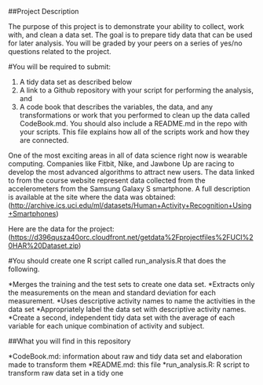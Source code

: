 ##Project Description

The purpose of this project is to demonstrate your ability to collect, work with, and clean a data set. The goal is to prepare tidy data that can be used for later analysis. You will be graded by your peers on a series of yes/no questions related to the project.

#You will be required to submit:

1. A tidy data set as described below
2. A link to a Github repository with your script for performing the analysis, and
3. A code book that describes the variables, the data, and any transformations or work that you performed to clean up the data called CodeBook.md. You should also include a README.md in the repo with your scripts. This file explains how all of the scripts work and how they are connected.

One of the most exciting areas in all of data science right now is wearable computing. Companies like Fitbit, Nike, and Jawbone Up are racing to develop the most advanced algorithms to attract new users. The data linked to from the course website represent data collected from the accelerometers from the Samsung Galaxy S smartphone. A full description is available at the site where the data was obtained: (http://archive.ics.uci.edu/ml/datasets/Human+Activity+Recognition+Using+Smartphones)

Here are the data for the project: (https://d396qusza40orc.cloudfront.net/getdata%2Fprojectfiles%2FUCI%20HAR%20Dataset.zip)

#You should create one R script called run_analysis.R that does the following.

*Merges the training and the test sets to create one data set.
*Extracts only the measurements on the mean and standard deviation for each measurement.
*Uses descriptive activity names to name the activities in the data set
*Appropriately label the data set with descriptive activity names.
*Create a second, independent tidy data set with the average of each variable for each unique combination of activity and subject.

##What you will find in this repository

*CodeBook.md: information about raw and tidy data set and elaboration made to transform them
*README.md: this file
*run_analysis.R: R script to transform raw data set in a tidy one
